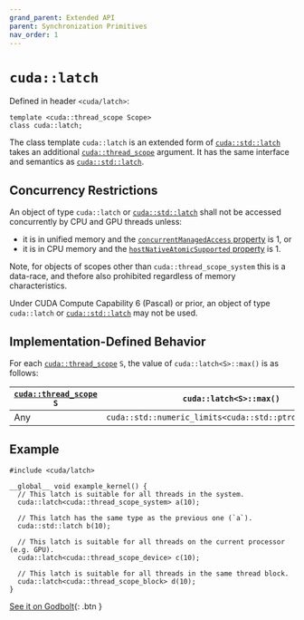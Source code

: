 ```yaml
---
grand_parent: Extended API
parent: Synchronization Primitives
nav_order: 1
---
```


# `cuda::latch`

Defined in header `<cuda/latch>`:

```cuda
template <cuda::thread_scope Scope>
class cuda::latch;
```

The class template `cuda::latch` is an extended form of [`cuda::std::latch`]
  takes an additional [`cuda::thread_scope`] argument.
It has the same interface and semantics as [`cuda::std::latch`].

## Concurrency Restrictions

An object of type `cuda::latch` or [`cuda::std::latch`] shall not be accessed
  concurrently by CPU and GPU threads unless:
- it is in unified memory and the [`concurrentManagedAccess` property] is 1, or
- it is in CPU memory and the [`hostNativeAtomicSupported` property] is 1.

Note, for objects of scopes other than `cuda::thread_scope_system` this is a
  data-race, and thefore also prohibited regardless of memory characteristics.

Under CUDA Compute Capability 6 (Pascal) or prior, an object of type
  `cuda::latch` or [`cuda::std::latch`] may not be used.

## Implementation-Defined Behavior

For each [`cuda::thread_scope`] `S`, the value of `cuda::latch<S>::max()` is as
  follows:

| [`cuda::thread_scope`] `S` | `cuda::latch<S>::max()`                                  |
|----------------------------|----------------------------------------------------------|
| Any                        | `cuda::std::numeric_limits<cuda::std::ptrdiff_t>::max()` |

## Example

```cuda
#include <cuda/latch>

__global__ void example_kernel() {
  // This latch is suitable for all threads in the system.
  cuda::latch<cuda::thread_scope_system> a(10);

  // This latch has the same type as the previous one (`a`).
  cuda::std::latch b(10);

  // This latch is suitable for all threads on the current processor (e.g. GPU).
  cuda::latch<cuda::thread_scope_device> c(10);

  // This latch is suitable for all threads in the same thread block.
  cuda::latch<cuda::thread_scope_block> d(10);
}
```

[See it on Godbolt](https://godbolt.org/z/8v4dcK7fa){: .btn }


[`cuda::thread_scope`]: ../thread_scopes.md

[`cuda::std::latch`]: https://en.cppreference.com/w/cpp/thread/latch

[`concurrentManagedAccess` property]: https://docs.nvidia.com/cuda/cuda-runtime-api/structcudaDeviceProp.html#structcudaDeviceProp_116f9619ccc85e93bc456b8c69c80e78b
[`hostNativeAtomicSupported` property]: https://docs.nvidia.com/cuda/cuda-runtime-api/structcudaDeviceProp.html#structcudaDeviceProp_1ef82fd7d1d0413c7d6f33287e5b6306f

